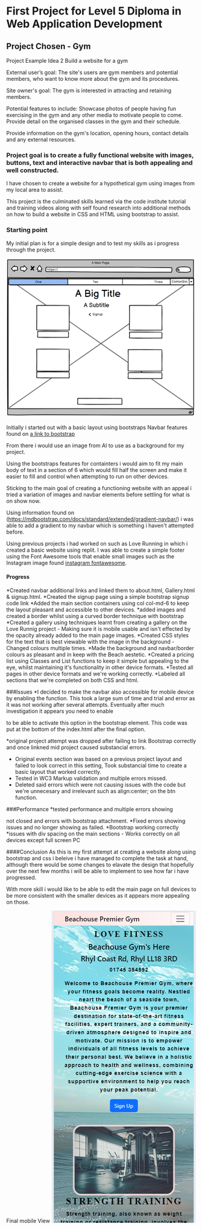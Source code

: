 # First Project for Level 5 Diploma in Web Application Development

## Project Chosen - Gym
Project Example Idea 2
Build a website for a gym

External user’s goal:
The site's users are gym members and potential members, who want to know more about the gym and its procedures.

Site owner's goal:
The gym is interested in attracting and retaining members.

Potential features to include:
Showcase photos of people having fun exercising in the gym and any other media to motivate people to come.
 Provide detail on the organised classes in the gym and their schedule.

Provide information on the gym's location, opening hours, contact details and any external resources.

### Project goal is to create a fully functional website with images, buttons, text and interactive navbar that is both appealing and well constructed.

I have chosen to create a website for a hypothetical gym using images from my local area to assist.

This project is the culminated skills learned via the code institute tutorial and training videos along with self found research into additional methods on how to build a website in CSS and HTML using bootstrap to assist.

### Starting point
My initial plan is for a simple design and to test my skills as i progress through the project.

![Design](https://github.com/Kaimey/Basic-Gitpid/blob/main/Simple%20Design.PNG)

Initially i started out with a basic layout using bootstraps Navbar features found on [a link to bootstrap](https://getbootstrap.com/docs/4.0/components/navbar/)

From there i would use an image from AI to use as a background for my project.

Using the bootstraps features for containters i would aim to fit my main body of text in a section of 6 which would fill half the screen and make it easier to fill and control when attempting to run on other devices.

Sticking to the main goal of creating a functioning website with an appeal i tried a variation of images and navbar elements before settling for what is on show now.

Using information found on (https://mdbootstrap.com/docs/standard/extended/gradient-navbar/) i was able to add a gradient to my navbar which is something i haven't attempted before.

Using previous projects i had worked on such as Love Running in which i created a basic website using replit. I was able to create a simple footer using the Font Awesome tools that enable small images such as the Instagram image found [instagram fontawesome](https://fontawesome.com/icons/instagram?f=brands&s=solid). 

#### Progress

*Created navbar additional links and linked them to about.html, Gallery.html & signup.html.
*Created the signup page using a simple bootstrap signup code link 
*Added the main section containers using col col-md-6 to keep the layout pleasant and accessible to other devices.
*added images and created a border whilst using a curved border technique with bootstrap
*Created a gallery using techniques learnt from creating a gallery on the Love Runnig project - Making sure it is mobile usable and isn't effected by the opacity already added to the main page images.
*Created CSS styles for the text that is best viewable with the image in the background - Changed colours multiple times.
*Made the background and navbar/border colours as pleasant and in keep with the Beach aestetic.
*Created a pricing list using Classes and List functions to keep it simple but appealing to the eye, whilst maintaining it's functionality in other device formats.
*Tested all pages in other device formats and we're working correctly.
*Labeled all sections that we're completed on both CSS and html.

###Issues
*I decided to make the navbar also accessible for mobile device by enabling the function. This took a large sum of time and trial and error as it was not working after several attempts.
Eventually after much investigation it appears you need to enable 
<script src="https://cdn.jsdelivr.net/npm/bootstrap@5.3.3/dist/js/bootstrap.bundle.min.js" integrity="sha384-YvpcrYf0tY3lHB60NNkmXc5s9fDVZLESaAA55NDzOxhy9GkcIdslK1eN7N6jIeHz" crossorigin="anonymous"></script> to be able to activate this option in the bootstrap element. This code was put at the bottom of the index.html after the final </body> option.
*original project attempt was dropped after failing to link Bootstrap correctly and once linkned mid project caused substancial errors.
* Original events section was based on a previous project layout and failed to look correct in this setting, Took substancial time to create a basic layout that worked correctly.
* Tested in WC3 Markup validation and multiple errors missed.
* Deleted said errors which were not causing issues with the code but we're unnecesary and irrelevant such as align:center; on the btn function. 

###Performance
*tested performance and multiple errors showing <div> not closed and errors with bootstrap attachment.
*Fixed errors showing <div> issues and no longer showing as failed.
*Bootstrap working correctly
*issues with div spacing on the main sections - Works correctly on all devices except full screen PC

####Conclusion
As this is my first attempt at creating a website along using bootstrap and css i beleive i have managed to complete the task at hand, although there would be some changes to elavate the design that hopefully over the next few months i will be able to implement to see how far i have progressed.

With more skill i would like to be able to edit the main page on full devices to be more consistent with the smaller devices as it appears more appealing on those.

Final mobile View
![alt text](https://github.com/Kaimey/Basic-Gitpid/blob/main/images/Mobile%20View.PNG)

